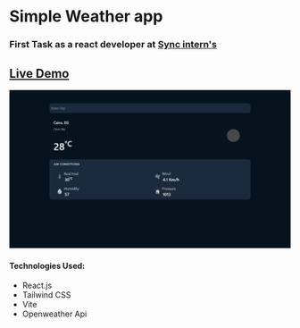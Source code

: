 # Simple Weather app

<h3>First Task as a react developer at <a href="https://www.syncinterns.com/">Sync intern's</a></h3>

<h2><a href="">Live Demo</a></h2>

<img src="./src/assets/imgs/preview.png" />

<h4>Technologies Used: </h4>
<ul>
    <li>React.js</li>
    <li>Tailwind CSS</li>
    <li>Vite</li>
    <li>Openweather Api</li>
</ul>
